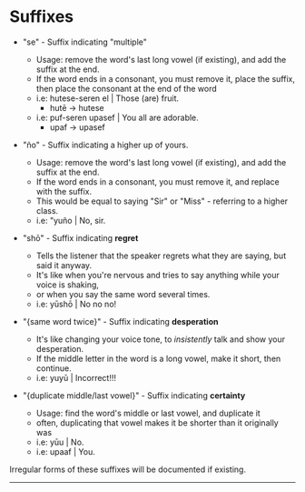 # Suffixes
- "se" - Suffix indicating "multiple"
	- Usage: remove the word's last long vowel (if existing), and add the suffix at the end.
	- If the word ends in a consonant, you must remove it, place the suffix, then place the consonant at the end of the word
	- i.e: hutese-seren el | Those (are) fruit.
		- hutē -> hutese
	- i.e: puf-seren upasef | You all are adorable.
		- upaf -> upasef

- "ño" - Suffix indicating a higher up of yours.
	- Usage: remove the word's last long vowel (if existing), and add the suffix at the end.
	- If the word ends in a consonant, you must remove it, and replace with the suffix.
	- This would be equal to saying "Sir" or "Miss" - referring to a higher class.
	- i.e: "yuño | No, sir.

- "shō" - Suffix indicating **regret**
	- Tells the listener that the speaker regrets what they are saying, but said it anyway.
	- It's like when you're nervous and tries to say anything while your voice is shaking,
	- or when you say the same word several times.
	- i.e: yūshō | No no no!

- "{same word twice}" - Suffix indicating **desperation**
	- It's like changing your voice tone, to *insistently* talk and show your desperation.
	- If the middle letter in the word is a long vowel, make it short, then continue.
	- i.e: yuyū | Incorrect!!!

- "{duplicate middle/last vowel}" - Suffix indicating **certainty**
	- Usage: find the word's middle or last vowel, and duplicate it
	- often, duplicating that vowel makes it be shorter than it originally was
	- i.e: yūu | No.
	- i.e: upaaf | You.

Irregular forms of these suffixes will be documented if existing.

---
